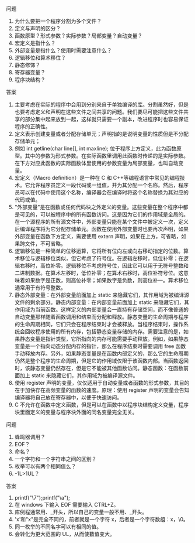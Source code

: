 问题

1.  为什么要把一个程序分割为多个文件？
2.  定义与声明的区分？
3.  函数原型？形式参数？实际参数？局部变量？自动变量？
4.  宏定义是指什么？
5.  外部变量是指什么？使用时需要注意什么？
6.  逻辑移位和算术移位？
7.  静态修饰？
8.  寄存器变量？
9.  程序块结构？

答案

1.  主要考虑在实际的程序中会用到分别来自于单独编译的库。分割虽然好，但是也要考虑定义和声明在这些文件之间共享的问题。我们要尽可能把这些文件共享的部分集中起来放到一起，这样就只需要一个副本，改进程序时也容易保证程序的正确性。
2.  定义表示创建变量或者分配存储单元；声明指的是说明变量的性质但是不分配存储单元；
3.  例如 int getline(char line\[], int maxline); 位于程序上方定义，此为函数原型。其中的参数为形式参数。在实际函数里调用此函数时传递的是实际参数。在下方对应此函数的实际函数体里使用的参数变量为局部变量，也叫自动变量。
4.  宏定义（Macro definition）是一种在 C 和 C++等编程语言中常见的编程技术。它允许程序员定义一段代码或一组值，并为其分配一个名称。然后，程序员可以在代码中使用这个名称，编译器会在编译时将这个名称替换为其对应的代码或值。
5.  "外部变量"是在函数或任何代码块之外定义的变量。这些变量在整个程序中都是可见的，可以被程序中的所有函数访问。这是因为它们的作用域是全局的。在一个源程序的所有源文件中，外部变量只能在某个文件中被定义一次，定义后编译程序将为它分配存储单元。函数在使用外部变量时也要再次声明，如果外部变量在函数下方定义，需要使用 extern 声明，如果在上方，可省略，如果跨文件，不可省略。
6.  逻辑移位是一种简单的位移运算，它将所有位向左或向右移动指定的位数。算术移位与逻辑移位类似，但它考虑了符号位。在逻辑左移时，低位补零；在逻辑右移时，高位补零。逻辑移位不考虑符号位，因此它可以用于无符号整数和二进制数据。在算术左移时，低位补零；在算术右移时，高位补符号位。这意味着如果数字是正数，则高位补零；如果数字是负数，则高位补一。算术移位通常用于有符号整数。
7.  静态外部变量：在外部变量前面加上 static 来隐藏它们，其作用域为被编译源文件的剩余部分。静态内部变量：在内部变量前面加上 static 来隐藏它们，其作用域为当前函数。这样定义的内部变量会一直持有存储空间，而不像普通的自动变量那样随着函数调用和结束而分配和释放。静态变量的生命周期与程序的生命周期相同，它们只会在程序结束时才会被释放。当程序结束时，操作系统会回收程序使用的所有内存，包括静态变量存储的内存。需要注意的是，如果静态变量是指针类型，它所指向的内存可能需要手动释放。例如，如果静态变量是一个指向动态分配内存的指针，那么在程序结束时需要调用 free 函数手动释放内存。另外，如果静态变量是在函数内部定义的，那么它的生命周期仍然是整个程序的生命周期，但是它的作用域仅限于该函数内部。当函数返回时，该静态变量仍然存在，但是它不能被其他函数访问。静态函数：在函数前面加上 static 来隐藏它们，其作用域为被编译源文件。
8.  使用 register 声明的变量，仅仅适用于自动变量或者函数的形式参数，其目的在于加快存在高频变量的函数的速度。原理：使用 register 声明的变量会告知编译器将自己放在寄存器中，以便于快速访问。
9.  C 不允许在函数中定义函数，但是可以在函数中以程序块结构定义变量，程序块里面定义的变量与程序块外面的同名变量完全无关。

问题

1.  蜂鸣器调用？
2.  EOF？
3.  命名？
4.  一个字符和一个字符串之间的区别？
5.  枚举可以有两个相同值么？
6.  \-1L>1UL？

答案

1.  printf("\7");printf("\a");
2.  在 windows 下输入 EOF 需要输入 CTRL+Z。
3.  库例程通常用、_开头，所以自己的变量一般不用、_开头。
4.  'x'和"x"是完全不同的，前者就是一个字符 x，后者是一个字符数组：x，\0。
5.  同一枚举的不同名字可以有相同的值。
6.  会转化为更大范围的 UL，从而使数值变大。
